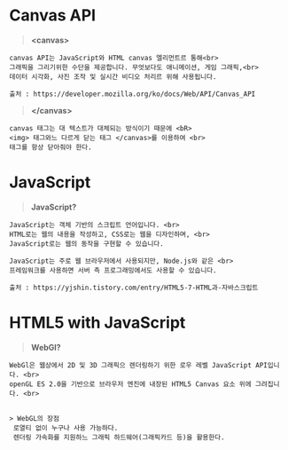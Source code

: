 # Canvas API

>**\<canvas>**

```
canvas API는 JavaScript와 HTML canvas 엘리먼트르 통해<br>
그래픽을 그리기위한 수단을 제공합니다. 무엇보다도 애니메이션, 게임 그래픽,<br>
데이터 시각화, 사진 조작 및 실시간 비디오 처리르 위해 사용됩니다.

출처 : https://developer.mozilla.org/ko/docs/Web/API/Canvas_API
```

>**\</canvas>**

```
canvas 태그는 대 텍스트가 대체되는 방식이기 때문에 <bR>
<img> 태그와느 다르게 닫는 태그 </canvas>를 이용하여 <br>
태그를 항상 닫아줘야 한다.
```

# JavaScript

>**JavaScript?**

```
JavaScript는 객체 기반의 스크립트 언어입니다. <br>
HTML로는 웹의 내용을 작성하고, CSS로는 웹을 디자인하며, <br>
JavaScript로는 웹의 동작을 구현할 수 있습니다.

JavaScript는 주로 웹 브라우저에서 사용되지만, Node.js와 같은 <br>
프레임워크를 사용하면 서버 측 프로그래밍에서도 사용할 수 있습니다.

출처 : https://yjshin.tistory.com/entry/HTML5-7-HTML과-자바스크립트
```

# HTML5 with JavaScript

>**WebGl?**

```
WebGl은 웹상에서 2D 및 3D 그래픽으 렌더링하기 위한 로우 레벨 JavaScript API입니다. <br>
openGL ES 2.0을 기반으로 브라우저 엔진에 내장된 HTML5 Canvas 요소 위에 그려집니다. <br>


> WebGL의 장점
 로열티 없이 누구나 사용 가능하다.
 렌더링 가속화를 지원하느 그래픽 하드웨어(그래픽카드 등)을 활용한다.



